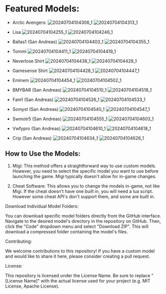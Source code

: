 # Featured Models:

- Arctic Avengers:
![20240704104306_1](https://github.com/spngybot/custom-models/assets/96589377/b4a89d96-685c-4ff3-93dc-9584cf699667)
![20240704104313_1](https://github.com/spngybot/custom-models/assets/96589377/8a14e988-d682-449a-84bd-925531c95487)

- Lisa
![20240704104255_1](https://github.com/spngybot/custom-models/assets/96589377/e6852725-9aca-4620-a236-8c2a528c0dfb)
![20240704104246_1](https://github.com/spngybot/custom-models/assets/96589377/3cea99c2-82e8-433e-a3cb-95994d4b6985)

- Ballas1 (San Andreas)
![20240704104403_1](https://github.com/spngybot/custom-models/assets/96589377/93b25bd3-5ea2-4815-8f3f-a8694219fb69)
![20240704104355_1](https://github.com/spngybot/custom-models/assets/96589377/5bd18c3f-795a-4699-b6ab-5ca69fa0248e)

- Tommi
![20240704104411_1](https://github.com/spngybot/custom-models/assets/96589377/d0f1c8ca-fab6-4844-ab08-8d867be57643)
![20240704104419_1](https://github.com/spngybot/custom-models/assets/96589377/652263e8-34da-4470-a765-22c2924d0c5e)

- Neverlose Shirt
![20240704104438_1](https://github.com/spngybot/custom-models/assets/96589377/2d9f8f96-4875-4bb0-a3bd-1b1819b1237b)
![20240704104428_1](https://github.com/spngybot/custom-models/assets/96589377/88f2d034-ecdd-4d1f-bfb0-b2796ee25bec)

- Gamesense Shirt
![20240704104428_1](https://github.com/spngybot/custom-models/assets/96589377/88f2d034-ecdd-4d1f-bfb0-b2796ee25bec)
![20240704104447_1](https://github.com/spngybot/custom-models/assets/96589377/6834786f-34cc-4302-86b0-0e5b8e4da8d1)

- Eminem
![20240704104454_1](https://github.com/spngybot/custom-models/assets/96589377/0e30b05a-5a8c-4ff5-ac26-26cec6ae2e56)
![20240704104502_1](https://github.com/spngybot/custom-models/assets/96589377/8b13c198-1a5e-47f6-80da-1cfcfac76033)

- BMYBAR (San Andreas)
![20240704104510_1](https://github.com/spngybot/custom-models/assets/96589377/dfbe535f-c338-4de7-840d-2480f1347b0d)
![20240704104518_1](https://github.com/spngybot/custom-models/assets/96589377/c37d957e-823e-498a-8b39-bbbf536f8047)

- Fam1 (San Andreas)
![20240704104526_1](https://github.com/spngybot/custom-models/assets/96589377/191fe806-bdf4-44d6-a611-9b82a4065001)
![20240704104533_1](https://github.com/spngybot/custom-models/assets/96589377/f1c976de-7d41-4f1c-b37c-089f11c83fce)

- Somyst (San Andreas)
![20240704104540_1](https://github.com/spngybot/custom-models/assets/96589377/4c60aefd-d168-46c0-a416-5010e0a03177)
![20240704104547_1](https://github.com/spngybot/custom-models/assets/96589377/729c7b2f-f56c-4a3e-8f76-90210db94265)

- Swmotr5 (San Andreas)
![20240704104555_1](https://github.com/spngybot/custom-models/assets/96589377/451566f4-4158-435e-bc65-329643ac4a82)
![20240704104603_1](https://github.com/spngybot/custom-models/assets/96589377/071a27cb-3fd5-49e0-973c-3cbd3e8baf74)

- Vwfypro (San Andreas)
![20240704104610_1](https://github.com/spngybot/custom-models/assets/96589377/81f1e4a9-e764-4c7f-8020-708e0fb05a6f)
![20240704104618_1](https://github.com/spngybot/custom-models/assets/96589377/ac4cd677-bcd7-4caa-a7e9-d0cfc9294ade)

- Crip (San Andreas)
![20240704104634_1](https://github.com/spngybot/custom-models/assets/96589377/031d3335-6d03-4a4f-b151-47ecf8344917)
![20240704104626_1](https://github.com/spngybot/custom-models/assets/96589377/bc1111a6-fc5a-4802-901a-ee44745c12a6)
  
## How to Use the Models:

1) Migi:
   This method offers a straightforward way to use custom models. However, you need to select the specific model you want to use before launching the game. Migi typically doesn't allow for in-game changes.
   

3) Cheat Software:
   This allows you to change the models in-game, not like Migi. If the cheat doesn't have one built in, you will need a lua script. However some cheat API's don't support them, and some are built in.
   

Download Individual Model Folders:

You can download specific model folders directly from the GitHub interface. Navigate to the desired model's directory in the repository on GitHub. Then, click the "Code" dropdown menu and select "Download ZIP". This will download a compressed folder containing the model's files.

Contributing:

We welcome contributions to this repository! If you have a custom model and would like to share it here, please consider creating a pull request.

License:

This repository is licensed under the License Name.  Be sure to replace "[License Name]" with the actual license used for your project (e.g. MIT License, Apache License).
